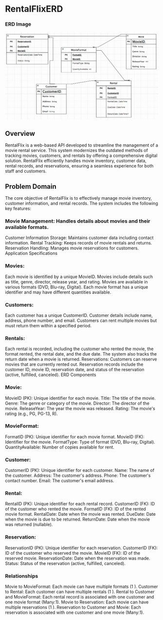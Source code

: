 # RentalFlixERD

### ERD Image 
![ERD](lab9.drawio.png)

## Overview
RentalFlix is a web-based API developed to streamline the management of a movie rental service. This system modernizes the outdated methods of tracking movies, customers, and rentals by offering a comprehensive digital solution. RentalFlix efficiently handles movie inventory, customer data, rental records, and reservations, ensuring a seamless experience for both staff and customers.

## Problem Domain
The core objective of RentalFlix is to effectively manage movie inventory, customer information, and rental records. The system includes the following key features:

### Movie Management: Handles details about movies and their available formats.
Customer Information Storage: Maintains customer data including contact information.
Rental Tracking: Keeps records of movie rentals and returns.
Reservation Handling: Manages movie reservations for customers.
Application Specifications
### Movies:
Each movie is identified by a unique MovieID.
Movies include details such as title, genre, director, release year, and rating.
Movies are available in various formats (DVD, Blu-ray, Digital).
Each movie format has a unique identifier and may have different quantities available.
### Customers:
Each customer has a unique CustomerID.
Customer details include name, address, phone number, and email.
Customers can rent multiple movies but must return them within a specified period.
### Rentals:
Each rental is recorded, including the customer who rented the movie, the format rented, the rental date, and the due date.
The system also tracks the return date when a movie is returned.
Reservations:
Customers can reserve movies that are currently rented out.
Reservation records include the customer ID, movie ID, reservation date, and status of the reservation (active, fulfilled, canceled).
ERD Components

### Movie:
MovieID (PK): Unique identifier for each movie.
Title: The title of the movie.
Genre: The genre or category of the movie.
Director: The director of the movie.
ReleaseYear: The year the movie was released.
Rating: The movie's rating (e.g., PG, PG-13, R).

### MovieFormat:
FormatID (PK): Unique identifier for each movie format.
MovieID (FK): Identifier for the movie.
FormatType: Type of format (DVD, Blu-ray, Digital).
QuantityAvailable: Number of copies available for rent.

### Customer:
CustomerID (PK): Unique identifier for each customer.
Name: The name of the customer.
Address: The customer's address.
Phone: The customer's contact number.
Email: The customer's email address.

### Rental:
RentalID (PK): Unique identifier for each rental record.
CustomerID (FK): ID of the customer who rented the movie.
FormatID (FK): ID of the rented movie format.
RentalDate: Date when the movie was rented.
DueDate: Date when the movie is due to be returned.
ReturnDate: Date when the movie was returned (nullable).

### Reservation:
ReservationID (PK): Unique identifier for each reservation.
CustomerID (FK): ID of the customer who reserved the movie.
MovieID (FK): ID of the reserved movie.
ReservationDate: Date when the reservation was made.
Status: Status of the reservation (active, fulfilled, canceled).

### Relationships
Movie to MovieFormat: Each movie can have multiple formats (1
).
Customer to Rental: Each customer can have multiple rentals (1
).
Rental to Customer and MovieFormat: Each rental record is associated with one customer and one movie format (Many:1).
Movie to Reservation: Each movie can have multiple reservations (1
).
Reservation to Customer and Movie: Each reservation is associated with one customer and one movie (Many:1).
